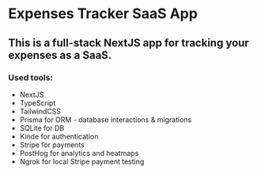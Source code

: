 # Expenses Tracker SaaS App

## This is a full-stack NextJS app for tracking your expenses as a SaaS. 

### Used tools:

* NextJS
* TypeScript
* TailwindCSS
* Prisma for ORM - database interactions & migrations
* SQLite for DB
* Kinde for authentication
* Stripe for payments
* PostHog for analytics and heatmaps
* Ngrok for local Stripe payment testing